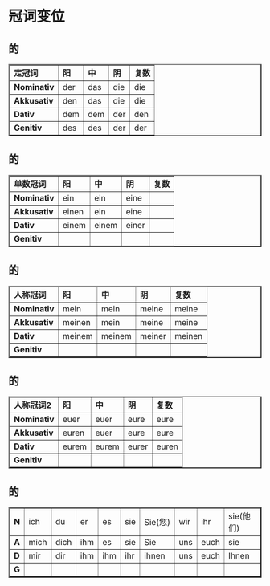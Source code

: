 # 冠词变位

## 的
<table border="2">
<tr>
  <td><b>定冠词</b></td>
  <td><B>阳</B> </td>
  <td><B>中</B> </td>
  <td><B>阴</B> </td>
  <td><B>复数</B> </td>
</tr>
<tr>
  <td><B>Nominativ</B> </td>
  <td>der</td>
  <td>das</td>
    <td>die </td>
      <td>die </td>
</tr>
<tr>
  <td><B>Akkusativ</B> </td>
  <td>den</td>
  <td> das</td>
    <td>die</td>
      <td>die</td>
</tr>
<tr>
  <td><B>Dativ</B> </td>
  <td> dem </td>
  <td>dem</td>
    <td>der</td>
      <td>den </td>
</tr>
<tr>
  <td><B>Genitiv</B> </td>
  <td> des </td>
  <td> des</td>
    <td>der </td>
      <td>der</td>
</tr>
</table>



## 的
<table border="2">
<tr>
  <td><b>单数冠词</b></td>
  <td><B>阳</B> </td>
  <td><B>中</B> </td>
  <td><B>阴</B> </td>
  <td><B>复数</B> </td>
</tr>
<tr>
  <td><B>Nominativ</B> </td>
  <td>ein</td>
  <td>ein</td>
    <td>eine</td>
      <td> </td>
</tr>
<tr>
  <td><B>Akkusativ</B> </td>
  <td>einen</td>
  <td> ein</td>
    <td>eine</td>
      <td> </td>
</tr>
<tr>
  <td><B>Dativ</B> </td>
  <td> einem</td>
  <td>einem</td>
    <td>einer</td>
      <td>  </td>
</tr>
<tr>
  <td><B>Genitiv</B> </td>
  <td>   </td>
  <td>  </td>
    <td>  </td>
      <td> </td>
</tr>
</table>



## 的
<table border="2">
<tr>
  <td><b>人称冠词</b></td>
  <td><B>阳</B> </td>
  <td><B>中</B> </td>
  <td><B>阴</B> </td>
  <td><B>复数</B> </td>
</tr>
<tr>
  <td><B>Nominativ</B> </td>
  <td>mein</td>
  <td>mein</td>
    <td>meine</td>
      <td> meine</td>
</tr>
<tr>
  <td><B>Akkusativ</B> </td>
  <td>meinen</td>
  <td> mein</td>
    <td>meine</td>
      <td> meine</td>
</tr>
<tr>
  <td><B>Dativ</B> </td>
  <td> meinem</td>
  <td> meinem</td>
    <td>meiner </td>
      <td>  meinen </td>
</tr>
<tr>
  <td><B>Genitiv</B> </td>
  <td>   </td>
  <td>  </td>
    <td> </td>
      <td> </td>
</tr>
</table>



## 的
<table border="2">
<tr>
  <td><b>人称冠词2</b></td>
  <td><B>阳</B> </td>
  <td><B>中</B> </td>
  <td><B>阴</B> </td>
  <td><B>复数</B> </td>
  
</tr>
<tr>
  <td><B>Nominativ</B> </td>
  <td>euer</td>
  <td>euer</td>
    <td>eure</td>
      <td> eure</td>
</tr>
<tr>
  <td><B>Akkusativ</B> </td>
  <td>euren</td>
  <td> euer</td>
    <td>eure</td>
      <td> eure</td>
</tr>
<tr>
  <td><B>Dativ</B> </td>
  <td> eurem</td>
  <td> eurem</td>
    <td>eurer</td>
      <td>  euren</td>
</tr>
<tr>
  <td><B>Genitiv</B> </td>
  <td>   </td>
  <td>  </td>
    <td> </td>
      <td> </td>
</tr>
</table>



## 的
<table border="2">
<tr>
  <td><B>N</B> </td>
  <td>ich</td>
  <td>du</td>
  <td>er</td>
  <td> es</td>
  <td>sie</td>
  <td>Sie(您)</td>
  <td>wir</td>
  <td> ihr</td>
  <td> sie(他们)</td>
</tr>
<tr>
<td><B>A</B> </td>
  <td>mich</td>
  <td>dich</td>
  <td>ihm</td>
  <td> es</td>
  <td>sie</td>
  <td> Sie</td>
  <td>uns</td>
  <td> euch</td>
  <td> sie</td>
</tr>
<tr>
<td><B>D</B> </td>
  <td>mir</td>
  <td>dir</td>
  <td>ihm</td>
  <td> ihm</td>
  <td>ihr</td>
  <td> ihnen</td>
  <td>uns</td>
  <td> euch</td>
  <td>Ihnen</td>
</tr>
<tr>
<td><B>G</B> </td>
  <td> </td>
  <td> </td>
  <td></td>
  <td> </td>
  <td> </td>
  <td> </td>
  <td> </td>
  <td>  </td>
  <td>  </td>
</tr>
</table>